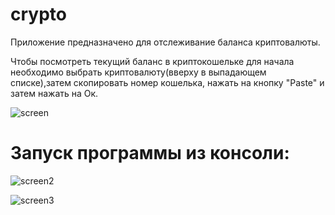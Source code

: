 # crypto
Приложение предназначено для отслеживание баланса криптовалюты.

Чтобы посмотреть текущий баланс в криптокошельке для начала необходимо выбрать криптовалюту(вверху в выпадающем списке),затем скопировать номер кошелька, нажать на кнопку "Paste" и затем нажать на Ок.

![screen](https://user-images.githubusercontent.com/36957591/184065930-5b363f9e-7447-4168-b942-55a7ee5f1fdc.png)

# Запуск программы из консоли:

![screen2](https://user-images.githubusercontent.com/36957591/184067760-e26f6505-5773-4c67-96ec-a0492f50e109.png)

![screen3](https://user-images.githubusercontent.com/36957591/184067785-029433bb-2613-44f8-9a32-a0e55b37ce71.png)



